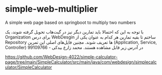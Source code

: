 # simple-web-multiplier
A simple web page based on springboot to multiply two numbers

با توجه به این که احتمالا باید تمارین دیگر نیز در گیت‌هاب تحویل گرفته شوند، یک Organization برای درس WebDesgin ساختم تا بقیه تمارین هر کدام به عنوان یکی از Repository ها تعریف شوند.
مچنین فایل‌های اصلی این تمرین (Application, Service, Controller) در آدرس زیر قابل مشاهده هستند.
محمد زارع بیدکی - 99109766

https://github.com/WebDesign-4022/simple-calculator-page/tree/main/SimpleCalculator/src/main/java/com/webdesign/simplecalculator/SimpleCalculator
